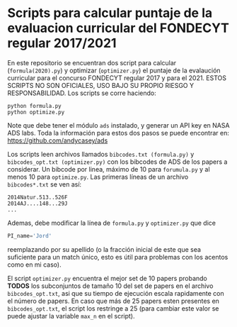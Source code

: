 # Scripts para calcular puntaje de la evaluacion curricular del FONDECYT regular 2017/2021

En este repositorio se encuentran dos script para calcular (```formula(2020).py```) y 
optimizar (```optimizer.py```) el puntaje de la 
evalaución curricular para el concurso FONDECYT regular 2017 y para el 2021. ESTOS SCRIPTS NO SON OFICIALES,
USO BAJO SU PROPIO RIESGO Y RESPONSABILIDAD. Los scripts se corre haciendo:

````shell 
python formula.py
python optimize.py
````

Note que debe tener el módulo ```ads``` instalado, y generar un API key en NASA ADS labs. Toda la información
para estos dos pasos se puede encontrar en: https://github.com/andycasey/ads

Los scripts leen archivos llamados ```bibcodes.txt (formula.py)``` y ```bibcodes_opt.txt (optimizer.py)``` con los bibcodes de ADS de los 
papers a considerar. Un bibcode por linea, máximo de 10 para ```forumula.py``` y al menos 10 para ```optimize.py```. Las primeras líneas de un 
archivo ```bibcodes*.txt``` se ven así:

````text
2014Natur.513..526F
2014AJ....148...29J
...
````

Ademas, debe modificar la línea de ```formula.py``` y ```optimizer.py```
que dice

````python
PI_name='Jord' 
````

reemplazando por su apellido (o la fracción inicial de este que sea suficiente para un match único, esto 
es útil para problemas con los acentos como en mi caso).

El script ```optimizer.py``` encuentra el mejor set de 10 papers probando **TODOS** los subconjuntos de tamaño 10 del set de papers en el archivo ```bibcodes_opt.txt```, asi que su tiempo de ejecución escala rapidamente con el número de papers. En caso que más de 25 papers esten presentes en ```bibcodes_opt.txt```, el script los restringe a 25 (para cambiar este valor se puede ajustar la variable ```max_n``` en el script).

